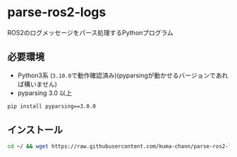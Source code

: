 # parse-ros2-logs
ROS2のログメッセージをパース処理するPythonプログラム


## 必要環境
- Python3系 (`3.10.0`で動作確認済み)(pyparsingが動かせるバージョンであれば構いません)
- pyparsing 3.0 以上
```sh
pip install pyparsing==3.0.0
```


## インストール
```sh
cd ~/ && wget https://raw.githubusercontent.com/kuma-chann/parse-ros2-logs/main/parse_ros2_logs.py
```
